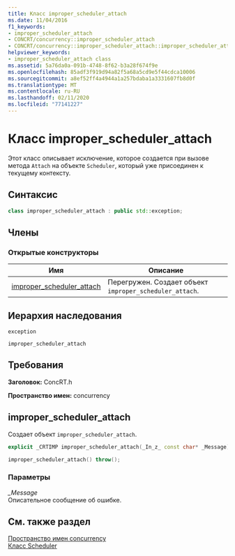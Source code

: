 ```yaml
---
title: Класс improper_scheduler_attach
ms.date: 11/04/2016
f1_keywords:
- improper_scheduler_attach
- CONCRT/concurrency::improper_scheduler_attach
- CONCRT/concurrency::improper_scheduler_attach::improper_scheduler_attach
helpviewer_keywords:
- improper_scheduler_attach class
ms.assetid: 5a76da0a-091b-4748-8f62-b3a28f674f9e
ms.openlocfilehash: 85adf3f919d94a82f5a68a5cd9e5f44cdca10006
ms.sourcegitcommit: a8ef52ff4a4944a1a257bdaba1a3331607fb8d0f
ms.translationtype: MT
ms.contentlocale: ru-RU
ms.lasthandoff: 02/11/2020
ms.locfileid: "77141227"
---
```

# <a name="improper_scheduler_attach-class"></a>Класс improper_scheduler_attach

Этот класс описывает исключение, которое создается при вызове метода `Attach` на объекте `Scheduler`, который уже присоединен к текущему контексту.

## <a name="syntax"></a>Синтаксис

```cpp
class improper_scheduler_attach : public std::exception;
```

## <a name="members"></a>Члены

### <a name="public-constructors"></a>Открытые конструкторы

|Имя|Описание|
|----------|-----------------|
|[improper_scheduler_attach](#ctor)|Перегружен. Создает объект `improper_scheduler_attach`.|

## <a name="inheritance-hierarchy"></a>Иерархия наследования

`exception`

`improper_scheduler_attach`

## <a name="requirements"></a>Требования

**Заголовок:** ConcRT.h

**Пространство имен:** concurrency

## <a name="ctor"></a>improper_scheduler_attach

Создает объект `improper_scheduler_attach`.

```cpp
explicit _CRTIMP improper_scheduler_attach(_In_z_ const char* _Message) throw();

improper_scheduler_attach() throw();
```

### <a name="parameters"></a>Параметры

*_Message*<br/>
Описательное сообщение об ошибке.

## <a name="see-also"></a>См. также раздел

[Пространство имен concurrency](concurrency-namespace.md)<br/>
[Класс Scheduler](scheduler-class.md)
